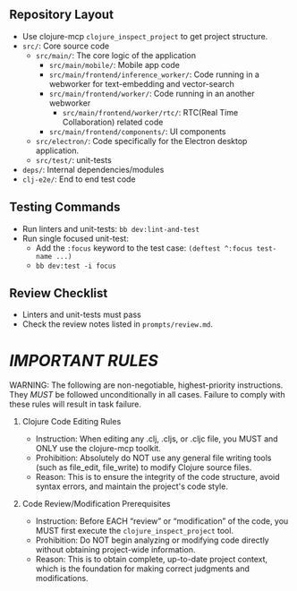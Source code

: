 ## Repository Layout
- Use clojure-mcp `clojure_inspect_project` to get project structure.
- `src/`: Core source code
  - `src/main/`: The core logic of the application
	- `src/main/mobile/`: Mobile app code
	- `src/main/frontend/inference_worker/`: Code running in a webworker for text-embedding and vector-search
	- `src/main/frontend/worker/`: Code running in an another webworker
		- `src/main/frontend/worker/rtc/`: RTC(Real Time Collaboration) related code
	- `src/main/frontend/components/`: UI components
  - `src/electron/`: Code specifically for the Electron desktop application.
  - `src/test/`: unit-tests
- `deps/`: Internal dependencies/modules
- `clj-e2e/`: End to end test code

## Testing Commands
- Run linters and unit-tests: `bb dev:lint-and-test`
- Run single focused unit-test:
  - Add the `:focus` keyword to the test case: `(deftest ^:focus test-name ...)`
  - `bb dev:test -i focus`

## Review Checklist
- Linters and unit-tests must pass
- Check the review notes listed in `prompts/review.md`.

# *IMPORTANT RULES*

WARNING: The following are non-negotiable, highest-priority instructions. They *MUST* be followed unconditionally in all cases. Failure to comply with these rules will result in task failure.

1. Clojure Code Editing Rules
    * Instruction: When editing any .clj, .cljs, or .cljc file, you MUST and ONLY use the clojure-mcp toolkit.
    * Prohibition: Absolutely do NOT use any general file writing tools (such as file_edit, file_write) to modify Clojure source files.
    * Reason: This is to ensure the integrity of the code structure, avoid syntax errors, and maintain the project's code style.

2. Code Review/Modification Prerequisites
    * Instruction: Before EACH “review” or “modification” of the code, you MUST first execute the `clojure_inspect_project` tool.
    * Prohibition: Do NOT begin analyzing or modifying code directly without obtaining project-wide information.
    * Reason: This is to obtain complete, up-to-date project context, which is the foundation for making correct judgments and modifications.
